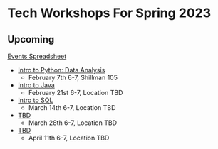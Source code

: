 # Tech Workshops For Spring 2023

## Upcoming

[Events Spreadsheet](https://docs.google.com/spreadsheets/d/1NOzWBSpnhIYqakFXUHEWOfY_RmikF_GRpDdQjKrEu0o/edit#gid=0)

* [Intro to Python: Data Analysis](https://app.clickup.com/t/86775bw4j)
  * February 7th 6-7, Shillman 105
* [Intro to Java](https://app.clickup.com/t/86775c4z7)
  * February 21st 6-7, Location TBD
* [Intro to SQL](https://app.clickup.com/t/86775cg3t)
  * March 14th 6-7, Location TBD
* [TBD](https://app.clickup.com/t/86775cggy)
  * March 28th 6-7, Location TBD
* [TBD](https://app.clickup.com/t/86775cgkt)
  * April 11th 6-7, Location TBD

